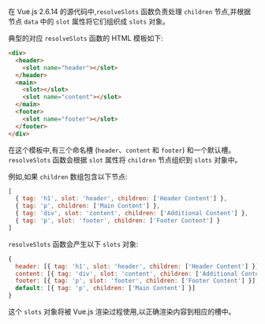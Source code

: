 在 Vue.js 2.6.14 的源代码中,`resolveSlots` 函数负责处理 `children` 节点,并根据节点 `data` 中的 `slot` 属性将它们组织成 `slots` 对象。

典型的对应 `resolveSlots` 函数的 HTML 模板如下:

```html
<div>
  <header>
    <slot name="header"></slot>
  </header>
  <main>
    <slot></slot>
    <slot name="content"></slot>
  </main>
  <footer>
    <slot name="footer"></slot>
  </footer>
</div>
```

在这个模板中,有三个命名槽 (`header`、`content` 和 `footer`) 和一个默认槽。`resolveSlots` 函数会根据 `slot` 属性将 `children` 节点组织到 `slots` 对象中。

例如,如果 `children` 数组包含以下节点:

```javascript
[
  { tag: 'h1', slot: 'header', children: ['Header Content'] },
  { tag: 'p', children: ['Main Content'] },
  { tag: 'div', slot: 'content', children: ['Additional Content'] },
  { tag: 'p', slot: 'footer', children: ['Footer Content'] }
]
```

`resolveSlots` 函数会产生以下 `slots` 对象:

```javascript
{
  header: [{ tag: 'h1', slot: 'header', children: ['Header Content'] }],
  content: [{ tag: 'div', slot: 'content', children: ['Additional Content'] }],
  footer: [{ tag: 'p', slot: 'footer', children: ['Footer Content'] }],
  default: [{ tag: 'p', children: ['Main Content'] }]
}
```

这个 `slots` 对象将被 Vue.js 渲染过程使用,以正确渲染内容到相应的槽中。